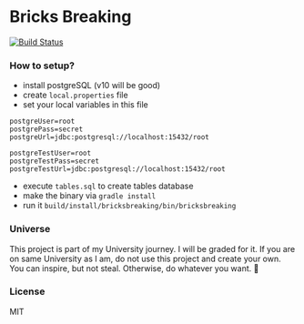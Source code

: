 Bricks Breaking
===============

[![Build Status](https://travis-ci.org/ptrstovka/bricksbreaking.svg?branch=master)](https://travis-ci.org/ptrstovka/bricksbreaking)

### How to setup?

- install postgreSQL (v10 will be good)
- create `local.properties` file
- set your local variables in this file
```
postgreUser=root
postgrePass=secret
postgreUrl=jdbc:postgresql://localhost:15432/root

postgreTestUser=root
postgreTestPass=secret
postgreTestUrl=jdbc:postgresql://localhost:15432/root
```
- execute `tables.sql` to create tables database
- make the binary via `gradle install`
- run it `build/install/bricksbreaking/bin/bricksbreaking`

### Universe

This project is part of my University journey. I will be graded for it. If you are on same University as I am, do not
use this project and create your own. You can inspire, but not steal. Otherwise, do whatever you want. 🍻  


### License

MIT
